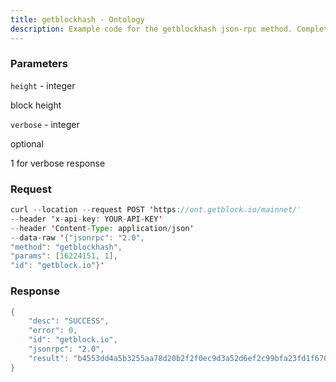 ```yaml
---
title: getblockhash - Ontology
description: Example code for the getblockhash json-rpc method. Сomplete guide on how to use getblockhash json-rpc in GetBlock.io Web3 documentation.
---
```


### Parameters


`height` - integer

block height

`verbose` - integer

optional

1 for verbose response

### Request

``` java
curl --location --request POST 'https://ont.getblock.io/mainnet/' 
--header 'x-api-key: YOUR-API-KEY' 
--header 'Content-Type: application/json' 
--data-raw '{"jsonrpc": "2.0",
"method": "getblockhash",
"params": [16224151, 1],
"id": "getblock.io"}'
```

###  Response

``` java
{
    "desc": "SUCCESS",
    "error": 0,
    "id": "getblock.io",
    "jsonrpc": "2.0",
    "result": "b4553dd4a5b3255aa78d20b2f2f0ec9d3a52d6ef2c99bfa23fd1f67001d9dd8b"
}
```

